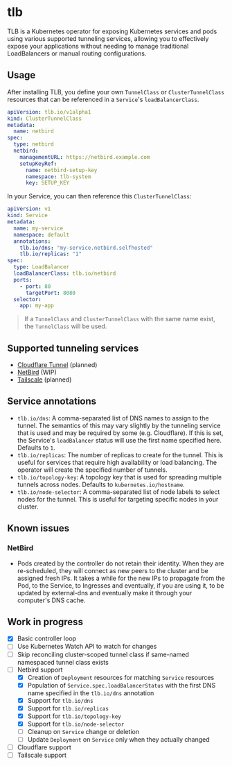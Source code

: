# tlb

TLB is a Kubernetes operator for exposing Kubernetes services and pods using various supported tunneling services,
allowing you to effectively expose your applications without needing to manage traditional LoadBalancers or manual
routing configurations.

## Usage

After installing TLB, you define your own `TunnelClass` or `ClusterTunnelClass` resources that can be referenced in a
`Service`'s `loadBalancerClass`.

```yaml
apiVersion: tlb.io/v1alpha1
kind: ClusterTunnelClass
metadata:
  name: netbird
spec:
  type: netbird
  netbird:
    managementURL: https://netbird.example.com
    setupKeyRef:
      name: netbird-setup-key
      namespace: tlb-system
      key: SETUP_KEY
```

In your Service, you can then reference this `ClusterTunnelClass`:

```yaml
apiVersion: v1
kind: Service
metadata:
  name: my-service
  namespace: default
  annotations:
    tlb.io/dns: "my-service.netbird.selfhosted"
    tlb.io/replicas: "1"
spec:
  type: LoadBalancer
  loadBalancerClass: tlb.io/netbird
  ports:
    - port: 80
      targetPort: 8080
  selector:
    app: my-app
```

> If a `TunnelClass` and `ClusterTunnelClass` with the same name exist, the `TunnelClass` will be used.

## Supported tunneling services

- [Cloudflare Tunnel](https://developers.cloudflare.com/cloudflare-one/connections/connect-apps/) (planned)
- [NetBird](https://netbird.io/) (WIP)
- [Tailscale](https://tailscale.com/) (planned)

## Service annotations

- `tlb.io/dns`: A comma-separated list of DNS names to assign to the tunnel. The semantics of this may vary slightly by
  the tunneling service that is used and may be required by some (e.g. Cloudflare). If this is set, the Service's
  `loadBalancer` status will use the first name specified here. Defaults to `1`.
- `tlb.io/replicas`: The number of replicas to create for the tunnel. This is useful for services that require high
  availability or load balancing. The operator will create the specified number of tunnels.
- `tlb.io/topology-key`: A topology key that is used for spreading multiple tunnels across nodes. Defaults to
  `kubernetes.io/hostname`.
- `tlb.io/node-selector`: A comma-separated list of node labels to select nodes for the tunnel. This is useful for
  targeting specific nodes in your cluster.

## Known issues

### NetBird

* Pods created by the controller do not retain their identity. When they are re-scheduled, they will connect as new
  peers to the cluster and be assigned fresh IPs. It takes a while for the new IPs to propagate from the Pod, to the
  Service, to Ingresses and eventually, if you are using it, to be updated by external-dns and eventually make it
  through your computer's DNS cache.

## Work in progress

- [x] Basic controller loop
- [ ] Use Kubernetes Watch API to watch for changes
- [ ] Skip reconciling cluster-scoped tunnel class if same-named namespaced tunnel class exists
- [ ] Netbird support
  - [x] Creation of `Deployment` resources for matching `Service` resources
  - [x] Population of `Service.spec.loadBalancerStatus` with the first DNS name specified in the `tlb.io/dns` annotation
  - [x] Support for `tlb.io/dns`
  - [x] Support for `tlb.io/replicas`
  - [x] Support for `tlb.io/topology-key`
  - [x] Support for `tlb.io/node-selector`
  - [ ] Cleanup on `Service` change or deletion
  - [ ] Update `Deployment` on `Service` only when they actually changed
- [ ] Cloudflare support
- [ ] Tailscale support
